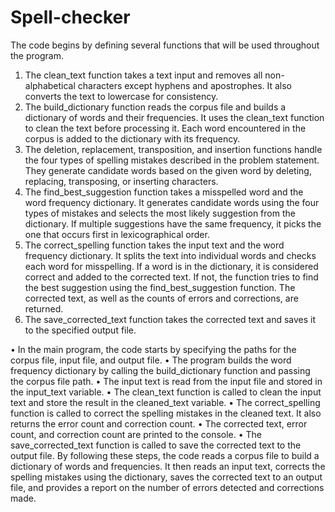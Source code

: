 # Spell-checker
The code begins by defining several functions that will be used throughout the program.
1.	The clean_text function takes a text input and removes all non-alphabetical characters except hyphens and apostrophes. It also converts the text to lowercase for consistency.
2.	The build_dictionary function reads the corpus file and builds a dictionary of words and their frequencies. It uses the clean_text function to clean the text before processing it. Each word encountered in the corpus is added to the dictionary with its frequency.
3.	The deletion, replacement, transposition, and insertion functions handle the four types of spelling mistakes described in the problem statement. They generate candidate words based on the given word by deleting, replacing, transposing, or inserting characters.
4.	The find_best_suggestion function takes a misspelled word and the word frequency dictionary. It generates candidate words using the four types of mistakes and selects the most likely suggestion from the dictionary. If multiple suggestions have the same frequency, it picks the one that occurs first in lexicographical order.
5.	The correct_spelling function takes the input text and the word frequency dictionary. It splits the text into individual words and checks each word for misspelling. If a word is in the dictionary, it is considered correct and added to the corrected text. If not, the function tries to find the best suggestion using the find_best_suggestion function. The corrected text, as well as the counts of errors and corrections, are returned.
6.	The save_corrected_text function takes the corrected text and saves it to the specified output file.

•	In the main program, the code starts by specifying the paths for the corpus file, input file, and output file.
•	The program builds the word frequency dictionary by calling the build_dictionary function and passing the corpus file path.
•	The input text is read from the input file and stored in the input_text variable.
•	The clean_text function is called to clean the input text and store the result in the cleaned_text variable.
•	The correct_spelling function is called to correct the spelling mistakes in the cleaned text. It also returns the error count and correction count.
•	The corrected text, error count, and correction count are printed to the console.
•	The save_corrected_text function is called to save the corrected text to the output file.
By following these steps, the code reads a corpus file to build a dictionary of words and frequencies. It then reads an input text, corrects the spelling mistakes using the dictionary, saves the corrected text to an output file, and provides a report on the number of errors detected and corrections made.
